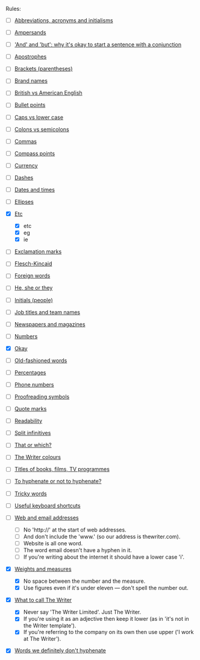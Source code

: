 Rules:

  - [ ] [Abbreviations, acronyms and initialisms](http://www.thewriter.com/what-we-think/style-guide/abbreviations-acronyms-and-initialisms/)

  - [ ] [Ampersands](http://www.thewriter.com/what-we-think/style-guide/ampersands/)

  - [ ] ['And' and 'but': why it's okay to start a sentence with a conjunction](http://www.thewriter.com/what-we-think/style-guide/and-and-but-why-its-okay-to-start-a-sentence-with-a-conjunction/)

  - [ ] [Apostrophes](http://www.thewriter.com/what-we-think/style-guide/apostrophes/)

  - [ ] [Brackets (parentheses)](http://www.thewriter.com/what-we-think/style-guide/brackets-parentheses/)

  - [ ] [Brand names](http://www.thewriter.com/what-we-think/style-guide/brand-names/)

  - [ ] [British vs American English](http://www.thewriter.com/what-we-think/style-guide/british-vs-american-english/)

  - [ ] [Bullet points](http://www.thewriter.com/what-we-think/style-guide/bullet-points/)

  - [ ] [Caps vs lower case](http://www.thewriter.com/what-we-think/style-guide/caps-vs-lower-case/)

  - [ ] [Colons vs semicolons](http://www.thewriter.com/what-we-think/style-guide/colons-and-semicolons/)

  - [ ] [Commas](http://www.thewriter.com/what-we-think/style-guide/commas/)

  - [ ] [Compass points](http://www.thewriter.com/what-we-think/style-guide/compass-points/)

  - [ ] [Currency](http://www.thewriter.com/what-we-think/style-guide/currency/)

  - [ ] [Dashes](http://www.thewriter.com/what-we-think/style-guide/dashes/)

  - [ ] [Dates and times](http://www.thewriter.com/what-we-think/style-guide/dates-and-times/)

  - [ ] [Ellipses](http://www.thewriter.com/what-we-think/style-guide/ellipses/)

  - [x] [Etc](http://www.thewriter.com/what-we-think/style-guide/etc/)
    - [x] etc
    - [x] eg
    - [x] ie

  - [ ] [Exclamation marks](http://www.thewriter.com/what-we-think/style-guide/exclamation-marks/)

  - [ ] [Flesch-Kincaid](http://www.thewriter.com/what-we-think/style-guide/flesch-kincaid/)

  - [ ] [Foreign words](http://www.thewriter.com/what-we-think/style-guide/foreign-words/)

  - [ ] [He, she or they](http://www.thewriter.com/what-we-think/style-guide/he-she-or-they/)

  - [ ] [Initials (people)](http://www.thewriter.com/what-we-think/style-guide/initials-people/)

  - [ ] [Job titles and team names](http://www.thewriter.com/what-we-think/style-guide/job-titles-and-team-names/)

  - [ ] [Newspapers and magazines](http://www.thewriter.com/what-we-think/style-guide/newspapers-and-magazines/)

  - [ ] [Numbers](http://www.thewriter.com/what-we-think/style-guide/numbers/)

  - [x] [Okay](http://www.thewriter.com/what-we-think/style-guide/okay/)

  - [ ] [Old-fashioned words](http://www.thewriter.com/what-we-think/style-guide/old-fashioned-words/)

  - [ ] [Percentages](http://www.thewriter.com/what-we-think/style-guide/percentages/)

  - [ ] [Phone numbers](http://www.thewriter.com/what-we-think/style-guide/phone-numbers/)

  - [ ] [Proofreading symbols](http://www.thewriter.com/what-we-think/style-guide/proofreading-symbols/)

  - [ ] [Quote marks](http://www.thewriter.com/what-we-think/style-guide/quote-marks/)

  - [ ] [Readability](http://www.thewriter.com/what-we-think/style-guide/readability/)

  - [ ] [Split infinitives](http://www.thewriter.com/what-we-think/style-guide/split-infinitives/)

  - [ ] [That or which?](http://www.thewriter.com/what-we-think/style-guide/that-or-which/)

  - [ ] [The Writer colours](http://www.thewriter.com/what-we-think/style-guide/the-writer-colours/)

  - [ ] [Titles of books, films, TV programmes](http://www.thewriter.com/what-we-think/style-guide/titles-of-books-films-tv-programmes/)

  - [ ] [To hyphenate or not to hyphenate?](http://www.thewriter.com/what-we-think/style-guide/to-hyphenate-or-not-to-hyphenate/)

  - [ ] [Tricky words](http://www.thewriter.com/what-we-think/style-guide/tricky-words/)

  - [ ] [Useful keyboard shortcuts](http://www.thewriter.com/what-we-think/style-guide/useful-keyboard-shortcuts/)

  - [ ] [Web and email addresses](http://www.thewriter.com/what-we-think/style-guide/web-and-email-addresses/)
    - [ ] No 'http://' at the start of web addresses.
    - [ ] And don't include the 'www.' (so our address is thewriter.com).
    - [ ] Website is all one word.
    - [ ] The word email doesn't have a hyphen in it.
    - [ ] If you're writing about the internet it should have a lower case 'i'.

  - [x] [Weights and measures](http://www.thewriter.com/what-we-think/style-guide/weights-and-measures/)
    - [x] No space between the number and the measure.
    - [x] Use figures even if it's under eleven — don't spell the number out.

  - [x] [What to call The Writer](http://www.thewriter.com/what-we-think/style-guide/what-to-call-the-writer/)
    - [x] Never say 'The Writer Limited'. Just The Writer.
    - [x] If you're using it as an adjective then keep it lower (as in 'it's not in the Writer template').
    - [x] If you're referring to the company on its own then use upper ('I work at The Writer').

  - [x] [Words we definitely don't hyphenate](http://www.thewriter.com/what-we-think/style-guide/words-we-definitely-dont-hyphenate-a-work-in-progress/)
